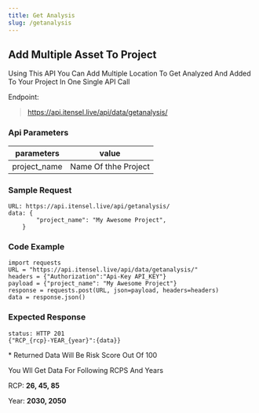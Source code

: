 ```yaml
---
title: Get Analysis
slug: /getanalysis
---
```


## Add Multiple Asset To Project

Using This API You Can Add Multiple Location To Get Analyzed And Added To Your Project In One Single API Call

Endpoint:

> https://api.itensel.live/api/data/getanalysis/


### Api Parameters

| parameters        | value                             |
| ---------------- | --------------------------------- |
| project_name              | Name Of thhe Project    |

### Sample Request
```
URL: https://api.itensel.live/api/getanalysis/
data: {
		"project_name": "My Awesome Project",
    }
```
### Code Example

```
import requests
URL = "https://api.itensel.live/api/data/getanalysis/"
headers = {"Authorization":"Api-Key API_KEY"}
payload = {"project_name": "My Awesome Project"}
response = requests.post(URL, json=payload, headers=headers)
data = response.json()
```

### Expected Response
```
status: HTTP 201
{"RCP_{rcp}-YEAR_{year}":{data}}
```
\* Returned Data Will Be Risk Score Out Of 100

You Wll Get Data For Following RCPS And Years

RCP: **26, 45, 85**

Year: **2030, 2050**